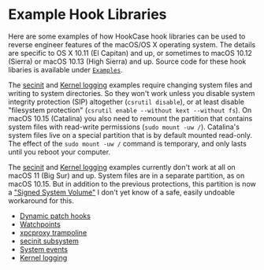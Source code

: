 # Example Hook Libraries

Here are some examples of how HookCase hook libraries can be used to
reverse engineer features of the macOS/OS X operating system.  The
details are specific to OS X 10.11 (El Capitan) and up, or sometimes
to macOS 10.12 (Sierra) or macOS 10.13 (High Sierra) and up.  Source
code for these hook libaries is available under
[`Examples`](Examples/).

The
[secinit](examples-secinit.md) and [Kernel logging](examples-kernel-logging.md)
examples require changing system files and writing to system
directories.  So they won't work unless you disable system integrity
protection (SIP) altogether (`csrutil disable`), or at least disable
"filesystem protection" (`csrutil enable --without kext --without
fs`).  On macOS 10.15 (Catalina) you also need to remount the
partition that contains system files with read-write permissions
(`sudo mount -uw /`).  Catalina's system files live on a special
partition that is by default mounted read-only. The effect of the
`sudo mount -uw /` command is temporary, and only lasts until you
reboot your computer.

The [secinit](examples-secinit.md) and [Kernel
logging](examples-kernel-logging.md) examples currently don't work at
all on macOS 11 (Big Sur) and up.  System files are in a separate
partition, as on macOS 10.15.  But in addition to the previous
protections, this partition is now a
["Signed System Volume"](https://developer.apple.com/news/?id=3xpv8r2m)
I don't yet know of a safe, easily undoable workaround for this.

* [Dynamic patch hooks](examples-dynamic-hooking.md)
* [Watchpoints](examples-watchpoints.md)
* [xpcproxy trampoline](examples-xpcproxy.md)
* [secinit subsystem](examples-secinit.md)
* [System events](examples-events.md)
* [Kernel logging](examples-kernel-logging.md)

